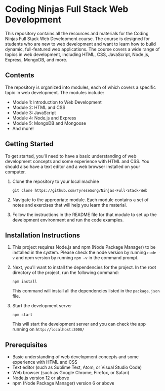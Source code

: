 # Coding Ninjas Full Stack Web Development

This repository contains all the resources and materials for the Coding Ninjas Full Stack Web Development course. The course is designed for students who are new to web development and want to learn how to build dynamic, full-featured web applications. The course covers a wide range of topics in web development, including HTML, CSS, JavaScript, Node.js, Express, MongoDB, and more.

## Contents

The repository is organized into modules, each of which covers a specific topic in web development. The modules include:

- Module 1: Introduction to Web Development
- Module 2: HTML and CSS
- Module 3: JavaScript
- Module 4: Node.js and Express
- Module 5: MongoDB and Mongoose
- And more!

## Getting Started

To get started, you'll need to have a basic understanding of web development concepts and some experience with HTML and CSS. You should also have a text editor and a web browser installed on your computer.

1. Clone the repository to your local machine
    ```
    git clone https://github.com/TyreseSong/Ninjas-Full-Stack-Web
    ```
2. Navigate to the appropriate module. Each module contains a set of notes and exercises that will help you learn the material.

3. Follow the instructions in the README file for that module to set up the development environment and run the code examples.

## Installation Instructions

1. This project requires Node.js and npm (Node Package Manager) to be installed in the system. Please check the node version by running `node -v` and npm version by running `npm -v` in the command prompt.

2. Next, you'll want to install the dependencies for the project. In the root directory of the project, run the following command:
    ```
    npm install
    ```
    This command will install all the dependencies listed in the `package.json` file.

3. Start the development server
    ```
    npm start
    ```
    This will start the development server and you can check the app running on `http://localhost:3000/`

## Prerequisites

- Basic understanding of web development concepts and some experience with HTML and CSS
- Text editor (such as Sublime Text, Atom, or Visual Studio Code)
- Web browser (such as Google Chrome, Firefox, or Safari)
- Node.js version 12 or above
- npm (Node Package Manager) version 6 or above
